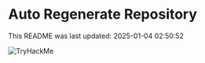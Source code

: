 # Auto Regenerate Repository

This README was last updated: 2025-01-04 02:50:52

 ![TryHackMe](https://tryhackme.com/badge/533634)